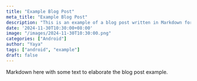 ```yaml
---
title: "Example Blog Post"
meta_title: "Example Blog Post"
description: "This is an example of a blog post written in Markdown format."
date: '2024-11-30T10:30:00+08:00'
image: "/images/2024-11-30T10:30:00.png"
categories: ["Android"]
author: "Yaya"
tags: ["android", "example"]
draft: false
---
```

Markdown here with some text to elaborate the blog post example.